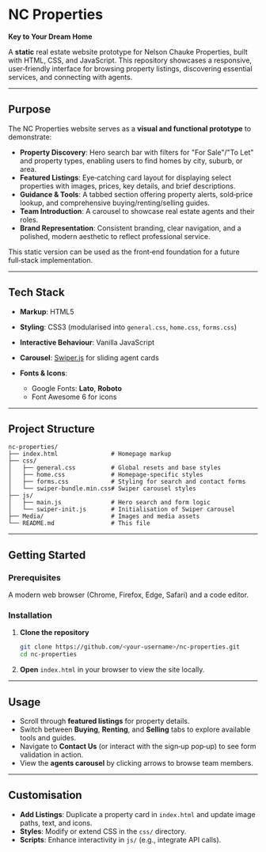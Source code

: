 # NC Properties

**Key to Your Dream Home**

A **static** real estate website prototype for Nelson Chauke Properties, built with HTML, CSS, and JavaScript. This repository showcases a responsive, user‑friendly interface for browsing property listings, discovering essential services, and connecting with agents.

---

## Purpose

The NC Properties website serves as a **visual and functional prototype** to demonstrate:

* **Property Discovery**: Hero search bar with filters for "For Sale"/"To Let" and property types, enabling users to find homes by city, suburb, or area.
* **Featured Listings**: Eye‑catching card layout for displaying select properties with images, prices, key details, and brief descriptions.
* **Guidance & Tools**: A tabbed section offering property alerts, sold‑price lookup, and comprehensive buying/renting/selling guides.
* **Team Introduction**: A carousel to showcase real estate agents and their roles.
* **Brand Representation**: Consistent branding, clear navigation, and a polished, modern aesthetic to reflect professional service.

This static version can be used as the front‑end foundation for a future full‑stack implementation.

---

## Tech Stack

* **Markup**: HTML5
* **Styling**: CSS3 (modularised into `general.css`, `home.css`, `forms.css`)
* **Interactive Behaviour**: Vanilla JavaScript
* **Carousel**: [Swiper.js](https://swiperjs.com) for sliding agent cards
* **Fonts & Icons**:

  * Google Fonts: **Lato**, **Roboto**
  * Font Awesome 6 for icons

---

## Project Structure

```plaintext
nc-properties/
├── index.html               # Homepage markup
├── css/
│   ├── general.css          # Global resets and base styles
│   ├── home.css             # Homepage‑specific styles
│   ├── forms.css            # Styling for search and contact forms
│   └── swiper-bundle.min.css# Swiper carousel styles
├── js/
│   ├── main.js              # Hero search and form logic
│   └── swiper-init.js       # Initialisation of Swiper carousel
├── Media/                   # Images and media assets
└── README.md                # This file
```

---

## Getting Started

### Prerequisites

A modern web browser (Chrome, Firefox, Edge, Safari) and a code editor.

### Installation

1. **Clone the repository**

   ```bash
   git clone https://github.com/<your-username>/nc-properties.git
   cd nc-properties
   ```

2. **Open** `index.html` in your browser to view the site locally.

---

## Usage

* Scroll through **featured listings** for property details.
* Switch between **Buying**, **Renting**, and **Selling** tabs to explore available tools and guides.
* Navigate to **Contact Us** (or interact with the sign‑up pop‑up) to see form validation in action.
* View the **agents carousel** by clicking arrows to browse team members.

---

## Customisation

* **Add Listings**: Duplicate a property card in `index.html` and update image paths, text, and icons.
* **Styles**: Modify or extend CSS in the `css/` directory.
* **Scripts**: Enhance interactivity in `js/` (e.g., integrate API calls).


